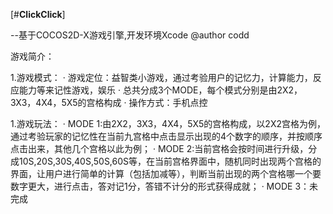 [#**ClickClick**]

--基于COCOS2D-X游戏引擎,开发环境Xcode @author codd

游戏简介：

  1.游戏模式：
    · 游戏定位：益智类小游戏，通过考验用户的记忆力，计算能力，反应能力等来记性游戏，娱乐
    · 总共分成3个MODE，每个模式分别是由2X2，3X3，4X4，5X5的宫格构成
    · 操作方式：手机点控
  
  1.游戏玩法：
    · MODE 1:由2X2，3X3，4X4，5X5的宫格构成，以2X2宫格为例，通过考验玩家的记忆性在当前九宫格中点击显示出现的4个数字的顺序，并按顺序点击出来，其他几个宫格以此为例；
    · MODE 2:当前宫格会按时间进行升级，分成10S,20S,30S,40S,50S,60S等，在当前宫格界面中，随机同时出现两个宫格的界面，让用户进行简单的计算（包括加减等），判断当前出现的两个宫格哪一个要数字更大，进行点击，答对记1分，答错不计分的形式获得成就；
    · MODE 3：未完成
  

